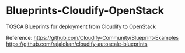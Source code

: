 # Blueprints-Cloudify-OpenStack
TOSCA Blueprints for deployment from Cloudify to OpenStack

Reference: 
https://github.com/Cloudify-Community/Blueprint-Examples
https://github.com/rajalokan/cloudify-autoscale-blueprints
